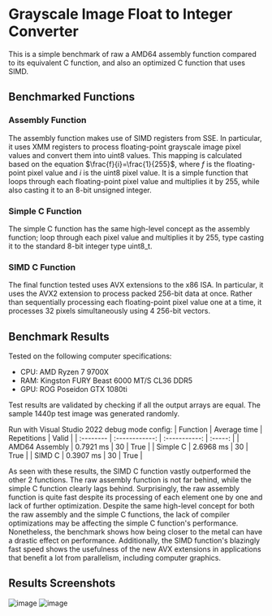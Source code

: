 # Grayscale Image Float to Integer Converter
This is a simple benchmark of raw a AMD64 assembly function compared to its equivalent C function, and also an optimized C function that uses SIMD.
## Benchmarked Functions
### Assembly Function
The assembly function makes use of SIMD registers from SSE. In particular, it uses XMM registers to process floating-point grayscale image pixel values and convert them into uint8 values. This mapping is calculated based on the equation $\frac{f}{i}=\frac{1}{255}$, where $f$ is the floating-point pixel value and $i$ is the uint8 pixel value.
It is a simple function that loops through each floating-point pixel value and multiplies it by 255, while also casting it to an 8-bit unsigned integer.
### Simple C Function
The simple C function has the same high-level concept as the assembly function; loop through each pixel value and multiplies it by 255, type casting it to the standard 8-bit integer type uint8_t.
### SIMD C Function
The final function tested uses AVX extensions to the x86 ISA. In particular, it uses the AVX2 extension to process packed 256-bit data at once. Rather than sequentially processing each floating-point pixel value one at a time, it processes 32 pixels simultaneously using 4 256-bit vectors.
## Benchmark Results
Tested on the following computer specifications:
- CPU: AMD Ryzen 7 9700X
- RAM: Kingston FURY Beast 6000 MT/S CL36 DDR5
- GPU: ROG Poseidon GTX 1080ti

Test results are validated by checking if all the output arrays are equal. The sample 1440p test image was generated randomly.

Run with Visual Studio 2022 debug mode config:
| Function | Average time | Repetitions | Valid |
| :-------- | :------------: | :-----------: | :-----: |
| AMD64 Assembly | 0.7921 ms | 30 | True |
| Simple C | 2.6968 ms | 30 | True |
| SIMD C | 0.3907 ms | 30 | True |

As seen with these results, the SIMD C function vastly outperformed the other 2 functions. The raw assembly function is not far behind, while the simple C function clearly lags behind. Surprisingly, the raw assembly function is quite fast despite its processing of each element one by one and lack of further optimization. Despite the same high-level concept for both the raw assembly and the simple C functions, the lack of compiler optimizations may be affecting the simple C function's performance. Nonetheless, the benchmark shows how being closer to the metal can have a drastic effect on performance. Additionally, the SIMD function's blazingly fast speed shows the usefulness of the new AVX extensions in applications that benefit a lot from parallelism, including computer graphics.

## Results Screenshots
![image](https://github.com/user-attachments/assets/0fe444ef-0c6a-41cb-9401-2e12221057a5)
![image](https://github.com/user-attachments/assets/e2fdb783-3c75-4351-ae2f-415c83d63e83)
